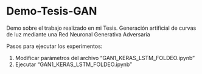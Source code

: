 # Demo-Tesis-GAN
Demo sobre el trabajo realizado en mi Tesis. Generación artificial de curvas de luz mediante una Red Neuronal Generativa Adversaria

Pasos para ejecutar los experimentos:
1.	Modificar parámetros del archivo “GAN1_KERAS_LSTM_FOLDEO.ipynb”
2.	Ejecutar “GAN1_KERAS_LSTM_FOLDEO.ipynb”
